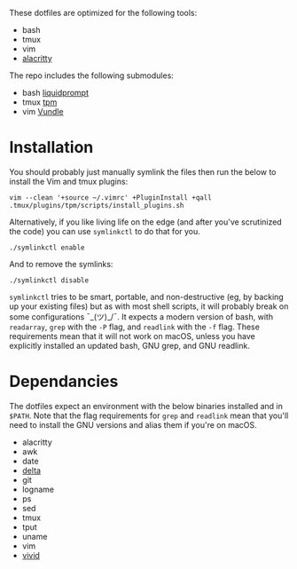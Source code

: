 These dotfiles are optimized for the following tools:

* bash
* tmux
* vim
* [alacritty](https://github.com/alacritty/alacritty)

The repo includes the following submodules:

* bash [liquidprompt](https://github.com/nojhan/liquidprompt)
* tmux [tpm](https://github.com/tmux-plugins/tpm)
* vim [Vundle](https://github.com/VundleVim/Vundle.vim)

# Installation

You should probably just manually symlink the files then run the below to install the Vim and tmux plugins:
```
vim --clean '+source ~/.vimrc' +PluginInstall +qall
.tmux/plugins/tpm/scripts/install_plugins.sh
```

Alternatively, if you like living life on the edge (and after you've scrutinized the code) you can use `symlinkctl` to
do that for you.

```
./symlinkctl enable
```

And to remove the symlinks:

```
./symlinkctl disable
```

`symlinkctl` tries to be smart, portable, and non-destructive (eg, by backing up your existing files) but as with most
shell scripts, it will probably break on some configurations ¯\_(ツ)_/¯. It expects a modern version of bash, with
`readarray`, `grep` with the `-P` flag, and `readlink` with the `-f` flag. These requirements mean that it will not work
on macOS, unless you have explicitly installed an updated bash, GNU grep, and GNU readlink.

# Dependancies

The dotfiles expect an environment with the below binaries installed and in `$PATH`. Note that the flag requirements
for `grep` and `readlink` mean that you'll need to install the GNU versions and alias them if you're on macOS.

* alacritty
* awk
* date
* [delta](https://github.com/dandavison/delta)
* git
* logname
* ps
* sed
* tmux
* tput
* uname
* vim
* [vivid](https://github.com/sharkdp/vivid)
